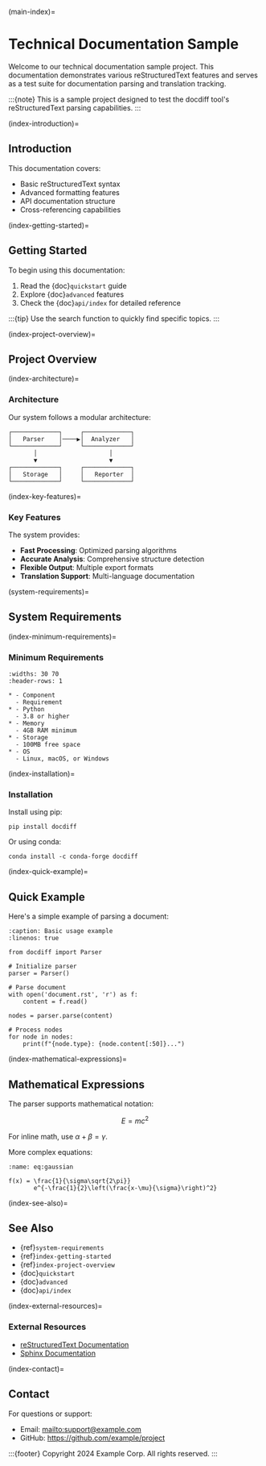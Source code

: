 (main-index)=

# Technical Documentation Sample

Welcome to our technical documentation sample project. This documentation
demonstrates various reStructuredText features and serves as a test suite
for documentation parsing and translation tracking.

:::{note}
This is a sample project designed to test the docdiff tool's
reStructuredText parsing capabilities.
:::

(index-introduction)=

## Introduction

This documentation covers:

- Basic reStructuredText syntax
- Advanced formatting features
- API documentation structure
- Cross-referencing capabilities

(index-getting-started)=

## Getting Started

To begin using this documentation:

1. Read the {doc}`quickstart` guide
2. Explore {doc}`advanced` features
3. Check the {doc}`api/index` for detailed reference

:::{tip}
Use the search function to quickly find specific topics.
:::

(index-project-overview)=

## Project Overview

(index-architecture)=

### Architecture

Our system follows a modular architecture:

```text
┌─────────────┐     ┌─────────────┐
│   Parser    │────▶│  Analyzer   │
└─────────────┘     └─────────────┘
       │                    │
       ▼                    ▼
┌─────────────┐     ┌─────────────┐
│   Storage   │     │   Reporter  │
└─────────────┘     └─────────────┘
```

(index-key-features)=

### Key Features

The system provides:

- **Fast Processing**: Optimized parsing algorithms
- **Accurate Analysis**: Comprehensive structure detection
- **Flexible Output**: Multiple export formats
- **Translation Support**: Multi-language documentation

(system-requirements)=

## System Requirements

(index-minimum-requirements)=

### Minimum Requirements

```{list-table} System Requirements
:widths: 30 70
:header-rows: 1

* - Component
  - Requirement
* - Python
  - 3.8 or higher
* - Memory
  - 4GB RAM minimum
* - Storage
  - 100MB free space
* - OS
  - Linux, macOS, or Windows
```

(index-installation)=

### Installation

Install using pip:

```
pip install docdiff
```

Or using conda:

```
conda install -c conda-forge docdiff
```

(index-quick-example)=

## Quick Example

Here's a simple example of parsing a document:

```{code-block} python
:caption: Basic usage example
:linenos: true

from docdiff import Parser

# Initialize parser
parser = Parser()

# Parse document
with open('document.rst', 'r') as f:
    content = f.read()

nodes = parser.parse(content)

# Process nodes
for node in nodes:
    print(f"{node.type}: {node.content[:50]}...")
```

(index-mathematical-expressions)=

## Mathematical Expressions

The parser supports mathematical notation:

$$
E = mc^2
$$

For inline math, use $\alpha + \beta = \gamma$.

More complex equations:

```{math}
:name: eq:gaussian

f(x) = \frac{1}{\sigma\sqrt{2\pi}}
       e^{-\frac{1}{2}\left(\frac{x-\mu}{\sigma}\right)^2}
```

(index-see-also)=

## See Also

- {ref}`system-requirements`
- {ref}`index-getting-started`
- {ref}`index-project-overview`
- {doc}`quickstart`
- {doc}`advanced`
- {doc}`api/index`

(index-external-resources)=

### External Resources

- [reStructuredText Documentation](https://docutils.sourceforge.io/rst.html)
- [Sphinx Documentation](https://www.sphinx-doc.org/)

(index-contact)=

## Contact

For questions or support:

- Email: <mailto:support@example.com>
- GitHub: <https://github.com/example/project>

:::{footer}
Copyright 2024 Example Corp. All rights reserved.
:::

